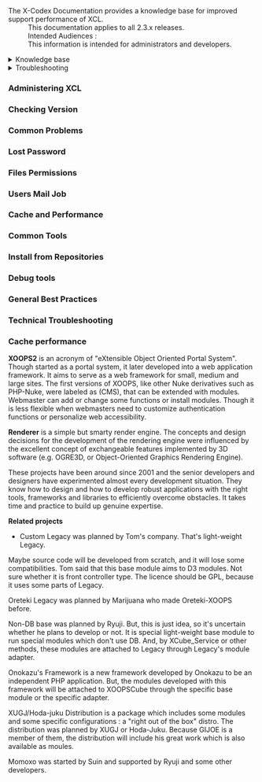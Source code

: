 <dl>
  <dt>The X-Codex Documentation provides a knowledge base for improved support performance of XCL.</dt>
  <dd><span class="iconify" data-icon="mdi:cube-scan" data-width="18px" data-height="18px"></span> This documentation applies to all 2.3.x releases.</dd>
  <dd><span class="iconify" data-icon="mdi:account-multiple" data-width="18px" data-height="18px"></span> Intended Audiences :</dd>
  <dd>This information is intended for administrators and developers.</dd>
</dl>

<details>
<summary style="cursor: pointer;">Knowledge base</summary>

- Solutions to Common Problems
- Resetting a Lost Password
- Fixing Files Permissions
- Users Mail Job
- Cache Management and Performance
- Common Tools
- Installing from Repositories

</details>

<details>
<summary style="cursor: pointer;">Troubleshooting</summary>

- Administering XCL
- Checking Version
- Debug tools
- General Best Practices
- Technical Troubleshooting
- Cache performance

</details>

### Administering XCL

### Checking Version

### Common Problems

### Lost Password

### Files Permissions

### Users Mail Job

### Cache and Performance

### Common Tools

### Install from Repositories

### Debug tools

### General Best Practices

### Technical Troubleshooting

### Cache performance

**XOOPS2** is an acronym of "eXtensible Object Oriented Portal System". Though started as a portal system,
it later developed into a web application framework. It aims to serve as a web framework for small,
medium and large sites. The first versions of XOOPS, like other Nuke derivatives such as PHP-Nuke,
were labeled as (CMS), that can be extended with modules. Webmaster can add or change some functions or
install modules. Though it is less flexible when webmasters need to customize authentication functions
or personalize web accessibility.

**Renderer** is a simple but smarty render engine.
The concepts and design decisions for the development of the rendering engine were influenced by the excellent concept
of exchangeable features implemented by 3D software (e.g. OGRE3D, or Object-Oriented Graphics Rendering Engine).

These projects have been around since 2001 and the senior developers and designers have experimented almost every
development situation. They know how to design and how to develop robust applications with the right tools,
frameworks and libraries to efficiently overcome obstacles. It takes time and practice to build up genuine expertise.

**Related projects**

+ Custom Legacy was planned by Tom's company. That's light-weight Legacy.

Maybe source code will be developed from scratch, and it will lose some compatibilities.
Tom said that this base module aims to D3 modules. Not sure whether it is front controller type.
The licence should be GPL, because it uses some parts of Legacy.

Oreteki Legacy was planned by Marijuana who made Oreteki-XOOPS before.

Non-DB base was planned by Ryuji. But, this is just idea, so it's uncertain whether he plans to develop or not.
It is special light-weight base module to run special modules which don't use DB. And, by XCube_Service or other
methods, these modules are attached to Legacy through Legacy's module adapter.

Onokazu's Framework is a new framework developed by Onokazu to be an independent PHP application.
But, the modules developed with this framework will be attached to XOOPSCube through the specific
base module or the specific adapter.

XUGJ/Hoda-juku Distribution is a package which includes some modules and some specific configurations :
a "right out of the box" distro. The distribution was planned by XUGJ or Hoda-Juku.
Because GIJOE is a member of them, the distribution will include his great work which is also available as moules.

Momoxo was started by Suin and supported by Ryuji and some other developers.